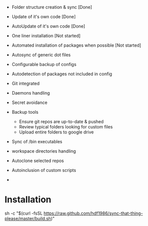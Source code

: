 - Folder structure creation & sync [Done]
- Update of it's own code [Done]
- AutoUpdate of it's own code [Done]
- One liner installation [Not started]
- Automated installation of packages when possible [Not started]

- Autosync of generic dot files
- Configurable backup of configs
- Autodetection of packages not included in config
- Git integrated
- Daemons handling
- Secret avoidance
- Backup tools
  - Ensure git repos are up-to-date & pushed
  - Review typical folders looking for custom files
  - Upload entire folders to google drive
- Sync of /bin executables
- workspace directories handling
- Autoclone selected repos
- Autoinclusion of custom scripts
-

# Installation

sh -c "$(curl -fsSL https://raw.github.com/hdf1986/sync-that-thing-please/master/build.sh)"

